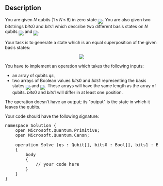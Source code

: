 ## Description

<div><p>You are given <span class="tex-span"><i>N</i></span> qubits (<span class="tex-span">1 ≤ <i>N</i> ≤ 8</span>) in zero state <img align="middle" class="tex-formula" src="file://y0hC5gEA.png" style="max-width: 100.0%;max-height: 100.0%;">. You are also given two bitstrings <span class="tex-span"><i>bits</i>0</span> and <span class="tex-span"><i>bits</i>1</span> which describe two different basis states on <span class="tex-span"><i>N</i></span> qubits <img align="middle" class="tex-formula" src="file://CbgmrtOV.png" style="max-width: 100.0%;max-height: 100.0%;"> and <img align="middle" class="tex-formula" src="file://xNosIe2n.png" style="max-width: 100.0%;max-height: 100.0%;">.</p><p>Your task is to generate a state which is an equal superposition of the given basis states:</p><center class="tex-equation"><img align="middle" class="tex-formula" src="file://sK4EAbcJ.png" style="max-width: 100.0%;max-height: 100.0%;"></center><p>You have to implement an operation which takes the following inputs:</p><ul><li> an array of qubits <span class="tex-span"><i>qs</i></span>,</li><li> two arrays of Boolean values <span class="tex-span"><i>bits</i>0</span> and <span class="tex-span"><i>bits</i>1</span> representing the basis states <img align="middle" class="tex-formula" src="file://cBz1kY5q.png" style="max-width: 100.0%;max-height: 100.0%;"> and <img align="middle" class="tex-formula" src="file://A5U83Zev.png" style="max-width: 100.0%;max-height: 100.0%;">. These arrays will have the same length as the array of qubits. <span class="tex-span"><i>bits</i>0</span> and <span class="tex-span"><i>bits</i>1</span> will differ in at least one position.</li></ul><p>The operation doesn't have an output; its "output" is the state in which it leaves the qubits.</p><p>Your code should have the following signature:</p><pre class="verbatim">namespace Solution {<br>    open Microsoft.Quantum.Primitive;<br>    open Microsoft.Quantum.Canon;<br><br>    operation Solve (qs : Qubit[], bits0 : Bool[], bits1 : Bool[]) : ()<br>    {<br>        body<br>        {<br>            // your code here<br>        }<br>    }<br>}</pre></div>
